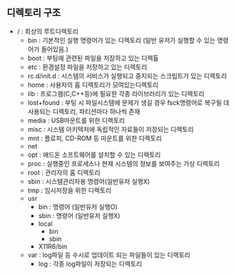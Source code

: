 ## 디렉토리 구조
- / : 최상의 루트디렉토리
  - bin  : 기본적인 실행 명령어가 있는 디렉토리 (일반 유저가 실행할 수 있는 명령어가 들어있음.)
  - boot : 부팅에 관련된 파일을 저장하고 있는 디렉톨
  - etc : 환경설정 파일을 저장하고 있는 디렉토리
  - rc.d/init.d : 시스템의 서비스가 실행되고 중지되는 스크립트가 있는 디렉토리
  - home : 사용자의 홈 디렉토리가 모여있는디렉토리
  - lib : 프로그램(C,C++등)에 필요한 각종 라이브러리가 있는 디렉토리
  - lost+found : 부팅 시 파일시스템에 문제가 생길 경우 fsck명령어로 복구될 대 사용되는 디렉토리, 파티션마다 하나씩 존재
  - media : USB마운트를 위한 디렉토리
  - misc : 시스템 아키텍처에 독립적인 자료들이 저장되는 디렉토리
  - mnt : 플로피, CD-ROM 등 마운트를 위한 디렉토리
  - net
  - opt : 애드온 소프트웨어를 설치할 수 있는 디렉토리
  - proc : 실행중인 프로세스나 현재 시스템의 정보를 보여주는 가상 디렉토리
  - root : 관리자의 홈 디렉토리
  - sbin : 시스템관리자용 명령어(일반유저 실행X)
  - tmp : 임시저장을 위한 디렉토리
  - usr
    - bin : 명령어 (일반유저 실행O)
    - sbin : 명령어 (일반유저 실행X)
    - local
      - bin
      - sbin
    - X11R6/bin
  - var : log파일 등 수시로 업데이트 되는 파일들이 있는 디렉토리
    - log : 	각종 log파일이 저장되는 디렉토리
